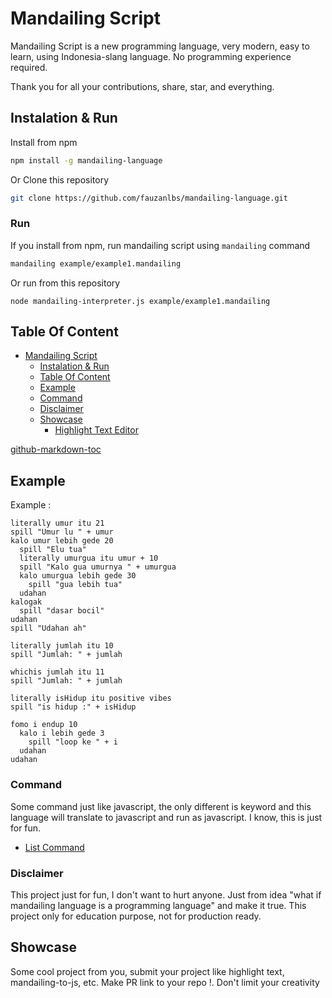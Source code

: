 # Mandailing Script

Mandailing Script is a new programming language, very modern, easy to learn, using Indonesia-slang language. No programming experience required.

Thank you for all your contributions, share, star, and everything.

## Instalation & Run

Install from npm
```bash
npm install -g mandailing-language
```
Or Clone this repository

```bash
git clone https://github.com/fauzanlbs/mandailing-language.git
```

### Run

If you install from npm, run mandailing script using `mandailing` command

```bash
mandailing example/example1.mandailing
```

Or run from this repository
```
node mandailing-interpreter.js example/example1.mandailing
```

## Table Of Content

* [Mandailing Script](#mandailing-script)
   * [Instalation &amp; Run](#instalation--run)
   * [Table Of Content](#table-of-content)
   * [Example](#example)
   * [Command](#command)
  * [Disclaimer](#disclaimer)
   * [Showcase](#showcase)
      * [Highlight Text Editor](#highlight-text-editor)

[github-markdown-toc](https://github.com/ekalinin/github-markdown-toc)

## Example 

Example : 

```
literally umur itu 21
spill "Umur lu " + umur
kalo umur lebih gede 20
  spill "Elu tua"
  literally umurgua itu umur + 10
  spill "Kalo gua umurnya " + umurgua
  kalo umurgua lebih gede 30
    spill "gua lebih tua"
  udahan
kalogak
  spill "dasar bocil"
udahan
spill "Udahan ah"
```

```
literally jumlah itu 10
spill "Jumlah: " + jumlah

whichis jumlah itu 11
spill "Jumlah: " + jumlah

literally isHidup itu positive vibes
spill "is hidup :" + isHidup

fomo i endup 10
  kalo i lebih gede 3
    spill "loop ke " + i
  udahan
udahan
```

### Command

Some command just like javascript, the only different is keyword and this language will translate to javascript and run as javascript. I know, this is just for fun.

- [List Command](Command.md)

### Disclaimer

This project just for fun, I don't want to hurt anyone. Just from idea "what if mandailing language is a programming language" and make it true. This project only for education purpose, not for production ready.

## Showcase

Some cool project from you, submit your project like highlight text, mandailing-to-js, etc. Make PR link to your repo !. Don't limit your creativity

